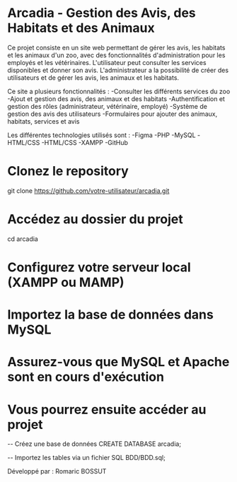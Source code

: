 # Arcadia - Gestion des Avis, des Habitats et des Animaux

Ce projet consiste en un site web permettant de gérer les avis, les habitats et les animaux d'un zoo, avec des fonctionnalités d'administration pour les employés et les vétérinaires. L'utilisateur peut consulter les services disponibles et donner son avis. L'administrateur a la possibilité de créer des utilisateurs et de gérer les avis, les animaux et les habitats.

Ce site a plusieurs fonctionnalités :
-Consulter les différents services du zoo
-Ajout et gestion des avis, des animaux et des habitats
-Authentification et gestion des rôles (administrateur, vétérinaire, employé)
-Système de gestion des avis des utilisateurs
-Formulaires pour ajouter des animaux, habitats, services et avis

Les différentes technologies utilisés sont :
-Figma
-PHP
-MySQL
-HTML/CSS
-HTML/CSS
-XAMPP
-GitHub

# Clonez le repository
git clone https://github.com/votre-utilisateur/arcadia.git

# Accédez au dossier du projet
cd arcadia

# Configurez votre serveur local (XAMPP ou MAMP)
# Importez la base de données dans MySQL
# Assurez-vous que MySQL et Apache sont en cours d'exécution

# Vous pourrez ensuite accéder au projet

-- Créez une base de données
CREATE DATABASE arcadia;

-- Importez les tables via un fichier SQL
BDD/BDD.sql;

Développé par : Romaric BOSSUT
